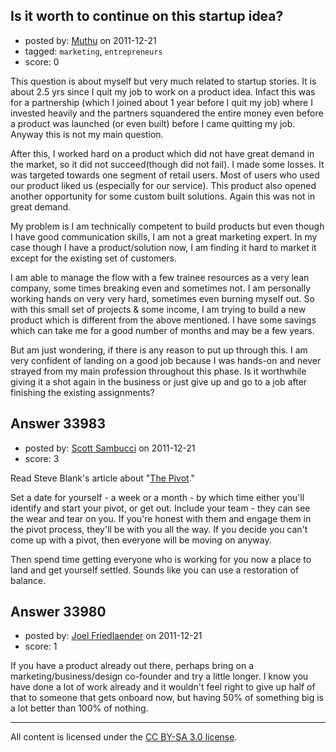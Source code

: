 ## Is it worth to continue on this startup idea?

- posted by: [Muthu](https://stackexchange.com/users/-1/13073-muthu) on 2011-12-21
- tagged: `marketing`, `entrepreneurs`
- score: 0

 This question is about myself but very much related to startup stories. It is about 2.5 yrs since I quit my job to work on a product idea. Infact this was for a partnership (which I joined about 1 year before I quit my job) where I invested heavily and the partners squandered the entire money even before a product was launched (or even built) before I came quitting my job. Anyway this is not my main question.

 After this, I worked hard on a product which did not have great demand in the market, so it did not succeed(though did not fail). I made some losses. It was targeted towards one segment of retail users. Most of users who used our product liked us (especially for our service). This product also opened another opportunity for some custom built solutions. Again this was not in great demand.

 My problem is I am technically competent to build products but even though I have good communication skills, I am not a great marketing expert. In my case though I have a product/solution now, I am finding it hard to market it except for the existing set of customers. 
 
 I am able to manage the flow with a few trainee resources as a very lean company, some times breaking even and sometimes not. I am personally working hands on very very hard, sometimes even burning myself out. So with this small set of projects & some income, I am trying to build a new product which is different from the above mentioned. I have some savings which can take me for a good number of months and may be a few years.
 
 But am just wondering, if there is any reason to put up through this. I am very confident of landing on a good job because I was hands-on and never strayed from my main profession throughout this phase. Is it worthwhile giving it a shot again in the business or just give up and go to a job after finishing the existing assignments?


## Answer 33983

- posted by: [Scott Sambucci](https://stackexchange.com/users/-1/15146-scott-sambucci) on 2011-12-21
- score: 3

<p>Read Steve Blank's article about "<a href="http://steveblank.com/2010/04/12/why-startups-are-agile-and-opportunistic-%E2%80%93-pivoting-the-business-model/" rel="nofollow">The Pivot</a>."</p>

<p>Set a date for yourself - a week or a month - by which time either you'll identify and start your pivot, or get out.  Include your team - they can see the wear and tear on you.  If you're honest with them and engage them in the pivot process, they'll be with you all the way.  If you decide you can't come up with a pivot, then everyone will be moving on anyway.</p>

<p>Then spend time getting everyone who is working for you now a place to land and get yourself settled.  Sounds like you can use a restoration of balance.</p>



## Answer 33980

- posted by: [Joel Friedlaender](https://stackexchange.com/users/-1/5543-joel-friedlaender) on 2011-12-21
- score: 1

If you have a product already out there, perhaps bring on a marketing/business/design co-founder and try a little longer.  I know you have done a lot of work already and it wouldn't feel right to give up half of that to someone that gets onboard now, but having 50% of something big is a lot better than 100% of nothing.



---

All content is licensed under the [CC BY-SA 3.0 license](https://creativecommons.org/licenses/by-sa/3.0/).
